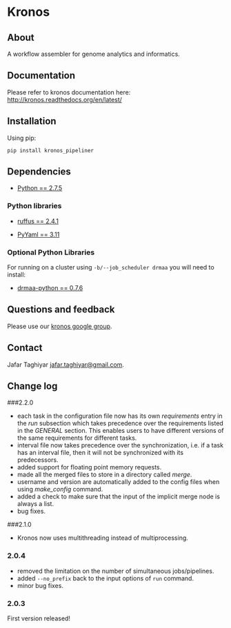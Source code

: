 # Kronos 

## About

A workflow assembler for genome analytics and informatics.

## Documentation

Please refer to kronos documentation here: <http://kronos.readthedocs.org/en/latest/>

## Installation

Using pip:

```
pip install kronos_pipeliner
```

## Dependencies

* [Python == 2.7.5](http://www.python.org)

### Python libraries

* [ruffus == 2.4.1](http://www.ruffus.org.uk/)

* [PyYaml == 3.11 ](http://pyyaml.org/)

### Optional Python Libraries

For running on a cluster using `-b/--job_scheduler drmaa` you will need to install:

* [drmaa-python == 0.7.6](http://drmaa-python.github.io)

## Questions and feedback

Please use our [kronos google group](https://groups.google.com/forum/#!forum/kronos_pipeliner).

## Contact

Jafar Taghiyar <jafar.taghiyar@gmail.com>.

## Change log

###2.2.0
* each task in the configuration file now has its own _requirements_ entry in the _run_ subsection which takes precedence over the requirements listed in the _GENERAL_ section. This enables users to have different versions of the same requirements for different tasks.
* interval file now takes precedence over the synchronization, i.e. if a task has an interval file, then it will not be synchronized with its predecessors. 
* added support for floating point memory requests.
* made all the merged files to store in a directory called _merge_.
* username and version are automatically added to the config files when using _make_config_ command.
* added a check to make sure that the input of the implicit merge node is always a list.
* bug fixes.

###2.1.0
* Kronos now uses multithreading instead of multiprocessing.

### 2.0.4
* removed the limitation on the number of simultaneous jobs/pipelines.
* added ```--no_prefix``` back to the input options of ```run``` command. 
* minor bug fixes.

### 2.0.3
First version released!
